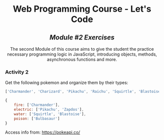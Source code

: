<h1 align=center>
	<b>Web Programming Course - Let's Code</b>
</h1>

<h2 align=center>
	 <i>Module #2 Exercises</i>
</h2>

<p align=center>
  The second Module of this course aims to give the student the practice necessary programming logic in JavaScript, introducing objects, methods, asynchronous functions and more. 
</p>

<h3>
	 <b>Activity 2</b>
</h3>

Get the following pokemon and organize them by their types:

```js
['Charmander', 'Charizard', 'Pikachu', 'Raichu', 'Squirtle', 'Blastoise', 'Bulbasaur', 'Venusaur']

{
	fire: ['Charmander'],
	electric: ['Pikachu', 'Zapdos'],
	water: ['Squirtle', 'Blastoise'],
	poison: ['Bulbasaur']
}
```

Access info from: https://pokeapi.co/
